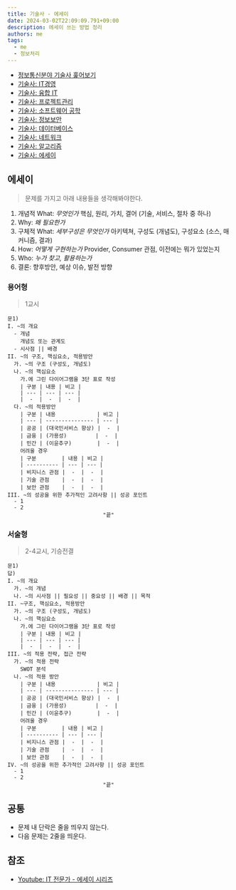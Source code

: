 ```yaml
---
title: 기술사 - 에세이
date: 2024-03-02T22:09:09.791+09:00
description: 에세이 쓰는 방법 정리
authors: me
tags:
  - me
  - 정보처리
---
```


- [정보통신분야 기술사 훑어보기](/2023/10/07/professional-engineer-information-overview/)
- [기술사: IT경영](/2023/10/07/professional-engineer-it-governance/)
- [기술사: 융합 IT](/2023/10/14/professional-engineer-it-conversence/)
- [기술사: 프로젝트관리](/2023/10/22/professional-engineer-project-management/)
- [기술사: 소프트웨어 공학](/2023/10/28/professional-engineer-sw-engineering/)
- [기술사: 정보보안](/2023/11/11/professional-engineer-information-security/)
- [기술사: 데이터베이스](/2023/11/11/professional-engineer-database/)
- [기술사: 네트워크](/2023/12/23/professional-engineer-network/)
- [기술사: 알고리즘](/2024/01/13/professional-engineer-algorithm/)
- [기술사: 에세이](/2024/03/02/professional-engineer-essay)

## 에세이

> 문제를 가지고 아래 내용들을 생각해봐야한다.

1. 개념적 What: _무엇인가_ 핵심, 원리, 가치, 결어 (기술, 서비스, 절차 중 하나)
2. Why: _왜 필요한가_
3. 구체적 What: _세부구성은 무엇인가_ 아키텍쳐, 구성도 (개념도), 구성요소 (소스, 매커니즘, 결과)
4. How: _어떻게 구현하는가_ Provider, Consumer 관점, 이전에는 뭐가 있었는지
5. Who: _누가 찾고, 활용하는가_
6. 결론: 향후방안, 예상 이슈, 발전 방향

### 용어형

> 1교시

```text
문1)
I. ~의 개요
  - 개념
    개념도 또는 관계도
  - 시사점 || 배경
II. ~의 구조, 핵심요소, 적용방안
  가. ~의 구조 (구성도, 개념도)
  나. ~의 핵심요소
    가.에 그린 다이어그램을 3단 표로 작성
    | 구분 | 내용 | 비고 |
    | --- | --- | --- |
    |  -  |  -  |  -  |
  다. ~의 적용방안
    | 구분 | 내용             | 비고 |
    | --- | --------------- | --- |
    | 공공 | (대국민서비스 향상) |  -  |
    | 금융 | (가용성)         |  -  |
    | 민간 | (이윤추구)        |  -  |
    어려울 경우
    | 구분        | 내용 | 비고 |
    | ---------- | --- | --- |
    | 비지니스 관점 |  -  |  -  |
    | 기술 관점    |  -  |  -  |
    | 보안 관점    |  -  |  -  |
III. ~의 성공을 위한 추가적인 고려사항 || 성공 포인트
  - 1
  - 2
                              "끝"
```

### 서술형

> 2-4교시, 기승전결

```text
문1)
답)
I. ~의 개요
  가. ~의 개념
  나. ~의 시사점 || 필요성 || 중요성 || 배경 || 목적
II. ~구조, 핵심요소, 적용방안
  가. ~의 구조 (구성도, 개념도)
  나. ~의 핵심요소
    가.에 그린 다이어그램을 3단 표로 작성
    | 구분 | 내용 | 비고 |
    | --- | --- | --- |
    |  -  |  -  |  -  |
III. ~의 적용 전략, 접근 전략
  가. ~의 적용 전략
    SWOT 분석
  나. ~의 적용 방안
    | 구분 | 내용             | 비고 |
    | --- | --------------- | --- |
    | 공공 | (대국민서비스 향상) |  -  |
    | 금융 | (가용성)         |  -  |
    | 민간 | (이윤추구)        |  -  |
    어려울 경우
    | 구분        | 내용 | 비고 |
    | ---------- | --- | --- |
    | 비지니스 관점 |  -  |  -  |
    | 기술 관점    |  -  |  -  |
    | 보안 관점    |  -  |  -  |
IV. ~의 성공을 위한 추가적인 고려사항 || 성공 포인트
  - 1
  - 2
                              "끝"
```

## 공통

- 문제 내 단락은 줄을 띄우지 않는다.
- 다음 문제는 2줄을 띄운다.

## 참조

- [Youtube: IT 전문가 - 에세이 시리즈](https://www.youtube.com/playlist?list=PLCs7T50izAdnO3q-LZocc2mIYBC2jfAf5)
